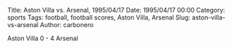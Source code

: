 Title: Aston Villa vs. Arsenal, 1995/04/17
Date: 1995/04/17 00:00
Category: sports
Tags: football, football scores, Aston Villa, Arsenal
Slug: aston-villa-vs-arsenal
Author: carbonero


Aston Villa 0 - 4 Arsenal
